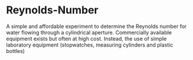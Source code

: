 # Reynolds-Number
A simple and affordable experiment to determine the Reynolds number for water flowing through a cylindrical aperture. Commercially available equipment exists but often at high cost. Instead, the use of simple laboratory equipment (stopwatches, measuring cylinders and plastic bottles)
